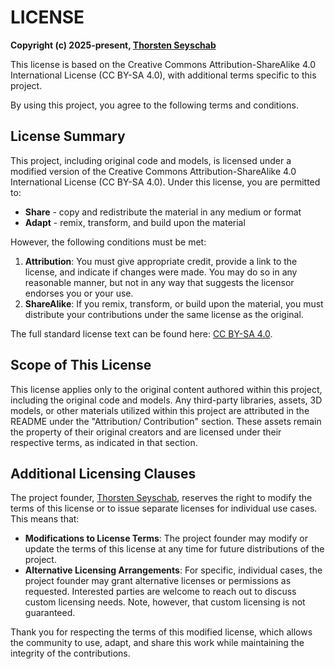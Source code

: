 # LICENSE

**Copyright (c) 2025-present, [Thorsten Seyschab](https://todde.tv)**

This license is based on the Creative Commons Attribution-ShareAlike 4.0 International License (CC BY-SA 4.0), with additional terms specific to this project.

By using this project, you agree to the following terms and conditions.

## License Summary

This project, including original code and models, is licensed under a modified version of the Creative Commons Attribution-ShareAlike 4.0 International License (CC BY-SA 4.0). Under this license, you are permitted to:

- **Share** - copy and redistribute the material in any medium or format
- **Adapt** - remix, transform, and build upon the material

However, the following conditions must be met:

1. **Attribution**: You must give appropriate credit, provide a link to the license, and indicate if changes were made. You may do so in any reasonable manner, but not in any way that suggests the licensor endorses you or your use.
2. **ShareAlike**: If you remix, transform, or build upon the material, you must distribute your contributions under the same license as the original.

The full standard license text can be found here: [CC BY-SA 4.0](https://creativecommons.org/licenses/by-sa/4.0/legalcode).

## Scope of This License

This license applies only to the original content authored within this project, including the original code and models. Any third-party libraries, assets, 3D models, or other materials utilized within this project are attributed in the README under the "Attribution/ Contribution" section. These assets remain the property of their original creators and are licensed under their respective terms, as indicated in that section.

## Additional Licensing Clauses

The project founder, [Thorsten Seyschab](https://todde.tv), reserves the right to modify the terms of this license or to issue separate licenses for individual use cases. This means that:

- **Modifications to License Terms**: The project founder may modify or update the terms of this license at any time for future distributions of the project.
- **Alternative Licensing Arrangements**: For specific, individual cases, the project founder may grant alternative licenses or permissions as requested. Interested parties are welcome to reach out to discuss custom licensing needs. Note, however, that custom licensing is not guaranteed.

Thank you for respecting the terms of this modified license, which allows the community to use, adapt, and share this work while maintaining the integrity of the contributions.
